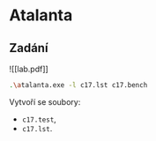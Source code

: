 # Atalanta

## Zadání
![[lab.pdf]]

```bash
.\atalanta.exe -l c17.lst c17.bench
```
Vytvoří se soubory:
- `c17.test`,
- `c17.lst`.

```bash